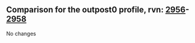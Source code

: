 ## Comparison for the outpost0 profile, rvn: [2956](https://github.com/PRO100KatYT/FortniteProfileRevisions/tree/main/profiles/outpost0/2956%20outpost0.json)-[2958](https://github.com/PRO100KatYT/FortniteProfileRevisions/tree/main/profiles/outpost0/2958%20outpost0.json)

No changes
